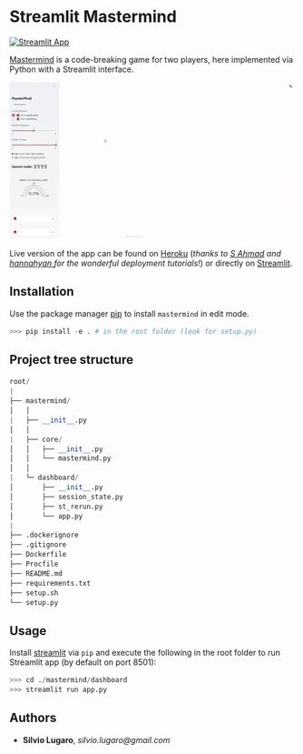 # Streamlit Mastermind

[![Streamlit App](https://static.streamlit.io/badges/streamlit_badge_black_white.svg)](https://share.streamlit.io/a-slice-of-py/mastermind/app.py)

[Mastermind](https://en.wikipedia.org/wiki/Mastermind_(board_game)) is a code-breaking game for two players, here implemented via Python with a Streamlit interface.

![](streamlit-mastermind.gif)

Live version of the app can be found on [Heroku](https://streamlit-mastermind.herokuapp.com) (_thanks to [S Ahmad](https://towardsdatascience.com/deploy-streamlit-on-heroku-9c87798d2088) and [hannahyan
](https://dev.to/hannahyan/getting-started-in-deploying-interactive-data-science-apps-with-streamlit-part-2-3ob) for the wonderful deployment tutorials!_) or directly on [Streamlit](https://share.streamlit.io/a-slice-of-py/mastermind/master/app.py).

## Installation

Use the package manager [pip](https://pip.pypa.io/en/stable/) to install `mastermind` in edit mode.

```python
>>> pip install -e . # in the root folder (look for setup.py)
```

## Project tree structure

```python
root/
|
├── mastermind/
│   │
|   ├── __init__.py
│   │
|   ├── core/
│   │   ├── __init__.py
│   │   └── mastermind.py
│   │
|   └─ dashboard/
│       ├── __init__.py
│       ├── session_state.py
│       ├── st_rerun.py
│       └── app.py
|
├── .dockerignore
├── .gitignore
├── Dockerfile
├── Procfile
├── README.md
├── requirements.txt
├── setup.sh
└── setup.py
```

## Usage

Install [streamlit](https://docs.streamlit.io/) via `pip` and execute the following in the root folder to run Streamlit app (by default on port 8501):

```python
>>> cd ./mastermind/dashboard
>>> streamlit run app.py
```

## Authors

- **Silvio Lugaro**, _silvio.lugaro@gmail.com_